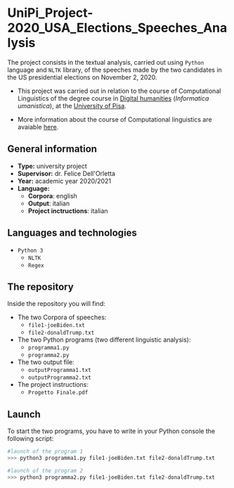 # UniPi_Project-2020_USA_Elections_Speeches_Analysis
The project consists in the textual analysis, carried out using `Python` language and `NLTK` library, of the speeches made by the two candidates in the US presidential elections on November 2, 2020.

* This project was carried out in relation to the course of Computational Linguistics of the degree course in [Digital humanities](https://infouma.fileli.unipi.it/laurea-triennale/) (*Informatica umanistica*), at the [University of Pisa](https://www.unipi.it/index.php/english).

* More information about the course of Computational linguistics are avaiable [here](https://infouma.fileli.unipi.it/laurea-triennale/insegnamenti-20192020/corso/?lang=it&cds=IFU-L&anno=2020&id=47157).

## General information
* __Type:__ university project
* __Supervisor:__ dr. Felice Dell'Orletta
* __Year:__ academic year 2020/2021
* __Language:__ 
	- __Corpora__: english
	- __Output__: italian
	- __Project inctructions__: italian

## Languages and technologies
* `Python 3`
	- `NLTK`
	- `Regex`

## The repository
Inside the repository you will find:
* The two Corpora of speeches:
	- `file1-joeBiden.txt`
	- `file2-donaldTrump.txt`
* The two Python programs (two different linguistic analysis):
	- `programma1.py`
	- `programma2.py`
* The two output file:
	- `outputProgramma1.txt`
	- `outputProgramma2.txt`
* The project instructions:
	- `Progetto Finale.pdf`

## Launch
To start the two programs, you have to write in your Python console the following script:

```Python
#launch of the program 1
>>> python3 programma1.py file1-joeBiden.txt file2-donaldTrump.txt
```
```Python
#launch of the program 2
>>> python3 programma2.py file1-joeBiden.txt file2-donaldTrump.txt
```

